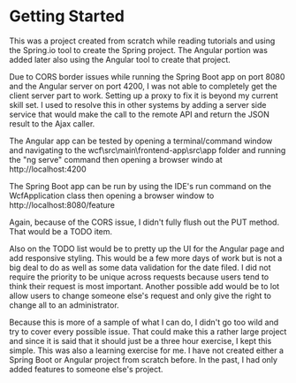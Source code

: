 # Getting Started

This was a project created from scratch while reading tutorials and using the Spring.io tool to create the Spring project. The Angular portion was added later also using the Angular tool to create that project.

Due to CORS border issues while running the Spring Boot app on port 8080 and the Angular server on port 4200, I was not able to completely get the client server part to work. Setting up a proxy to fix it is beyond my current skill set. I used to resolve this in other systems by adding a server side service that would make the call to the remote API and return the JSON result to the Ajax caller.

The Angular app can be tested by opening a terminal/command window and navigating to the wcf\src\main\frontend-app\src\app folder and running the "ng serve" command then opening a browser windo at http://localhost:4200

The Spring Boot app can be run by using the IDE's run command on the WcfApplication class then opening a browser window to http://localhost:8080/feature

Again, because of the CORS issue, I didn't fully flush out the PUT method. That would be a TODO item.

Also on the TODO list would be to pretty up the UI for the Angular page and add responsive styling. This would be a few more days of work but is not a big deal to do as well as some data validation for the date filed. I did not require the priority to be unique across requests because users tend to think their request is most important. Another possible add would be to lot allow users to change someone else's request and only give the right to change all to an administrator.

Because this is more of a sample of what I can do, I didn't go too wild and try to cover every possible issue. That could make this a rather large project and since it is said that it should just be a three hour exercise, I kept this simple.
This was also a learning exercise for me. I have not created either a Spring Boot or Angular project from scratch before. In the past, I had only added features to someone else's project.